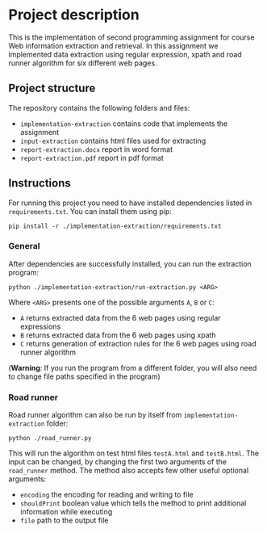 # Project description
This is the implementation of second programming assignment for course Web information extraction and retrieval. In this 
assignment we implemented data extraction using regular expression, xpath and road runner algorithm for six different
web pages.

## Project structure
The repository contains the following folders and files:
- `implementation-extraction` contains code that implements the assignment
- `input-extraction` contains html files used for extracting
- `report-extraction.docx` report in word format
- `report-extraction.pdf` report in pdf format

## Instructions
For running this project you need to have installed dependencies listed in `requirements.txt`. You can install
them using pip:

```shell
pip install -r ./implementation-extraction/requirements.txt
```

### General

After dependencies are successfully installed, you can run the extraction program:
```shell
python ./implementation-extraction/run-extraction.py <ARG>
```

Where `<ARG>` presents one of the possible arguments `A`, `B` or `C`:
* `A` returns extracted data from the 6 web pages using regular expressions
* `B` returns extracted data from the 6 web pages using xpath
* `C` returns generation of extraction rules for the 6 web pages using road runner algorithm

(**Warning**: If you run the program from a different folder, you will also need to change file paths specified in the program)


### Road runner

Road runner algorithm can also be run by itself from `implementation-extraction` folder:
 ```shell
 python ./road_runner.py
```

This will run the algorithm on test html files `testA.html` and `testB.html`. The input can be changed, by changing
the first two arguments of the `road_runner` method. The method also accepts few other useful optional arguments:
- `encoding` the encoding for reading and writing to file
- `shouldPrint` boolean value which tells the method to print additional information while executing
- `file` path to the output file